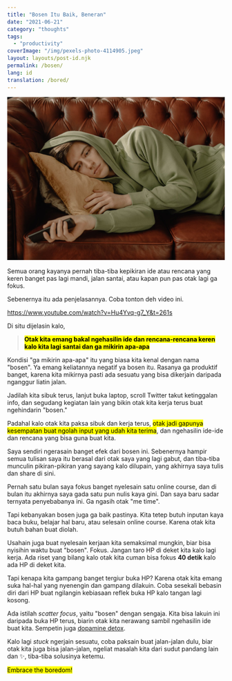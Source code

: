 ```yaml
---
title: "Bosen Itu Baik, Beneran"
date: "2021-06-21"
category: "thoughts"
tags:
  - "productivity"
coverImage: "/img/pexels-photo-4114905.jpeg"
layout: layouts/post-id.njk
permalink: /bosen/
lang: id
translation: /bored/
---
```


![bored](/img/pexels-photo-4114905.jpeg)

Semua orang kayanya pernah tiba-tiba kepikiran ide atau rencana yang keren banget pas lagi mandi, jalan santai, atau kapan pun pas otak lagi ga fokus.

Sebenernya itu ada penjelasannya. Coba tonton deh video ini.

https://www.youtube.com/watch?v=Hu4Yvq-g7_Y&t=261s

Di situ dijelasin kalo,

> <mark>**Otak kita emang bakal ngehasilin ide dan rencana-rencana keren kalo kita lagi santai dan ga mikirin apa-apa**</mark>

Kondisi "ga mikirin apa-apa" itu yang biasa kita kenal dengan nama "bosen". Ya emang keliatannya negatif ya bosen itu. Rasanya ga produktif banget, karena kita mikirnya pasti ada sesuatu yang bisa dikerjain daripada nganggur liatin jalan.

Jadilah kita sibuk terus, lanjut buka laptop, scroll Twitter takut ketinggalan info, dan segudang kegiatan lain yang bikin otak kita kerja terus buat ngehindarin "bosen."

Padahal kalo otak kita paksa sibuk dan kerja terus, <mark>otak jadi gapunya kesempatan buat ngolah input yang udah kita terima</mark>, dan ngehasilin ide-ide dan rencana yang bisa guna buat kita.

Saya sendiri ngerasain banget efek dari bosen ini. Sebenernya hampir semua tulisan saya itu berasal dari otak saya yang lagi gabut, dan tiba-tiba munculin pikiran-pikiran yang sayang kalo dilupain, yang akhirnya saya tulis dan share di sini.

Pernah satu bulan saya fokus banget nyelesain satu online course, dan di bulan itu akhirnya saya gada satu pun nulis kaya gini. Dan saya baru sadar ternyata penyebabanya ini. Ga ngasih otak "me time".

Tapi kebanyakan bosen juga ga baik pastinya. Kita tetep butuh inputan kaya baca buku, belajar hal baru, atau selesain online course. Karena otak kita butuh bahan buat diolah.

Usahain juga buat nyelesain kerjaan kita semaksimal mungkin, biar bisa nyisihin waktu buat "bosen". Fokus. Jangan taro HP di deket kita kalo lagi kerja. Ada riset yang bilang kalo otak kita cuman bisa fokus **40 detik** kalo ada HP di deket kita.

Tapi kenapa kita gampang banget tergiur buka HP? Karena otak kita emang suka hal-hal yang nyenengin dan gampang dilakuin. Coba sesekali bebasin diri dari HP buat ngilangin kebiasaan reflek buka HP kalo tangan lagi kosong.

Ada istilah _scatter focus_, yaitu "bosen" dengan sengaja. Kita bisa lakuin ini daripada buka HP terus, biarin otak kita nerawang sambil ngehasilin ide buat kita. Sempetin juga [dopamine detox](/dopamin/).

Kalo lagi _stuck_ ngerjain sesuatu, coba paksain buat jalan-jalan dulu, biar otak kita juga bisa jalan-jalan, ngeliat masalah kita dari sudut pandang lain dan ✨, tiba-tiba solusinya ketemu.

<mark>Embrace the boredom!</mark>

